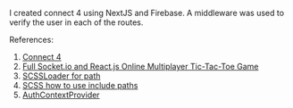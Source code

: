 I created connect 4 using NextJS and Firebase. A middleware was used to verify the user in each of the routes.

References:

1. [Connect 4](https://www.youtube.com/watch?v=3tN72ihYz14)
2. [Full Socket.io and React.js Online Multiplayer Tic-Tac-Toe Game](https://www.youtube.com/watch?v=aA_SdbGD64E)
3. [SCSSLoader for path](https://github.com/Shopify/slate/issues/785)
4. [SCSS how to use include paths](https://github.com/vercel/next.js/discussions/12771)
5. [AuthContextProvider](https://github.com/sairajchouhan/nextjs-firebase-auth/blob/main/context/AuthContext.tsx)
